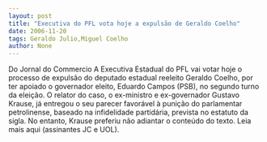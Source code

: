 ```yaml
---
layout: post
title: "Executiva do PFL vota hoje a expulsão de Geraldo Coelho"
date: 2006-11-20
tags: Geraldo Julio,Miguel Coelho
author: None
---
```

Do Jornal do Commercio
A Executiva Estadual do PFL vai votar hoje o processo de expulsão do deputado estadual reeleito Geraldo Coelho, por ter apoiado o governador eleito, Eduardo Campos (PSB), no segundo turno da eleição. O relator do caso, o ex-ministro e ex-governador Gustavo Krause, já entregou o seu parecer favorável à punição do parlamentar petrolinense, baseado na infidelidade partidária, prevista no estatuto da sigla. No entanto, Krause preferiu não adiantar o conteúdo do texto.
Leia mais aqui (assinantes JC e UOL). 